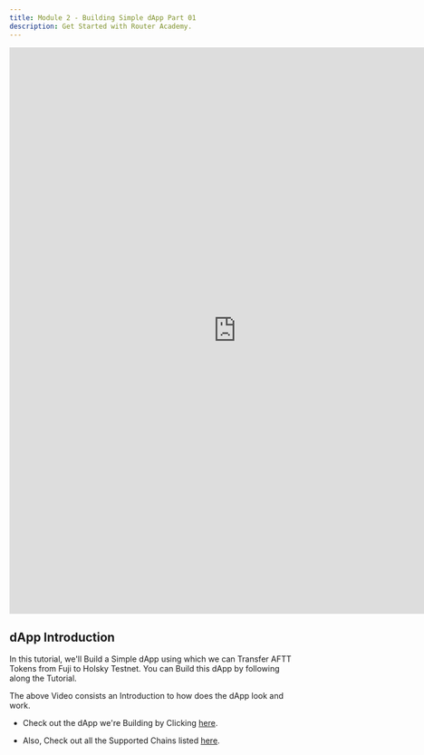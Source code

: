 ```yaml
---
title: Module 2 - Building Simple dApp Part 01
description: Get Started with Router Academy.
---
```


<iframe width="800" height="1000" src="https://www.youtube.com/embed/2sbvVfLiasI" frameborder="0" allow="accelerometer; autoplay; encrypted-media; gyroscope; picture-in-picture" allowfullscreen></iframe>

## dApp Introduction

In this tutorial, we'll Build a Simple dApp using which we can Transfer AFTT Tokens from Fuji to Holsky Testnet. You can Build this dApp by following along the Tutorial.

The above Video consists an Introduction to how does the dApp look and work.

- Check out the dApp we're Building by Clicking [here](https://github.com/router-resources/BuidingonNitro/tree/main).

- Also, Check out all the Supported Chains listed [here](https://github.com/router-resources/SupportedChains/blob/main/supportedchains.js).
